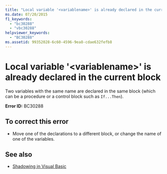 ```yaml
---
title: "Local variable '<variablename>' is already declared in the current block"
ms.date: 07/20/2015
f1_keywords: 
  - "bc30288"
  - "vbc30288"
helpviewer_keywords: 
  - "BC30288"
ms.assetid: 99352028-6c60-4596-9ea8-cdae632fefb8
---
```

# Local variable '\<variablename>' is already declared in the current block
Two variables with the same name are declared in the same block (which can be a procedure or a control block such as `If...Then`).  
  
 **Error ID:** BC30288  
  
## To correct this error  
  
-   Move one of the declarations to a different block, or change the name of one of the variables.  
  
## See also

- [Shadowing in Visual Basic](../../visual-basic/programming-guide/language-features/declared-elements/shadowing.md)
